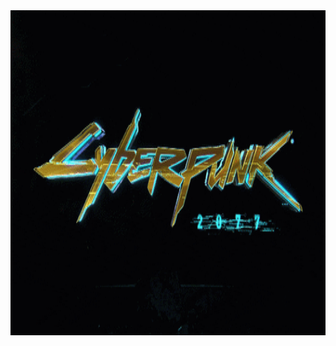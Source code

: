 <!--<img src="malware2.gif" height="520" width="1750" >-->
<!--<img src="hehehe.gif" height="520" width="1750" >-->
<img src="cyberbonk.gif" height="520" width="1750" >


